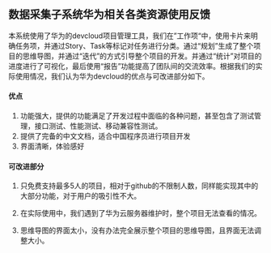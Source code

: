 ## 数据采集子系统华为相关各类资源使用反馈

本系统使用了华为的devcloud项目管理工具，我们在”工作项“中，使用卡片来明确任务项，并通过Story、Task等标记对任务进行分类。通过“规划”生成了整个项目的思维导图，并通过“迭代”的方式引导整个项目的开发。并通过“统计”对项目的进度进行了可视化，最后使用“报告”功能提高了团队间的交流效率。根据我们的实际使用情况，我们认为华为devcloud的优点与可改进部分如下。

#### 优点

1. 功能强大，提供的功能满足了开发过程中面临的各种问题，甚至包含了测试管理，接口测试、性能测试、移动兼容性测试。
2. 提供了完备的中文文档，适合中国程序员进行项目开发
3. 界面清晰，体验感好

#### 可改进部分

1. 只免费支持最多5人的项目，相对于github的不限制人数，同样能实现其中的大部分功能，对于用户的吸引性不大。

2. 在实际使用中，我们遇到了华为云服务器维护时，整个项目无法查看的情况。

3. 思维导图的界面太小，没有办法完全展示整个项目的思维导图，且界面无法调整大小。

   

